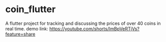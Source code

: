 # coin_flutter
A flutter project for tracking and discussing the prices of over 40 coins in real time.
demo link: https://youtube.com/shorts/lmBpVeRTjVs?feature=share
